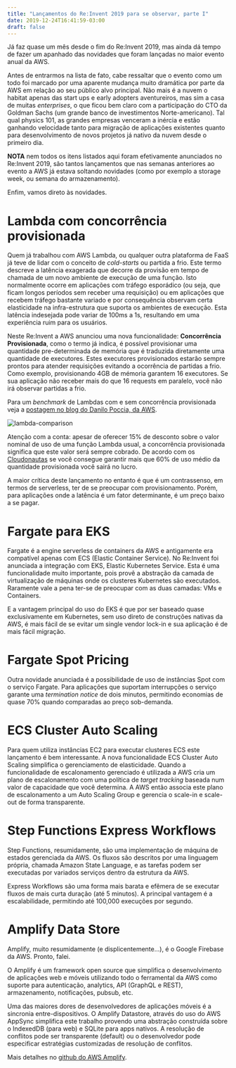```yaml
---
title: "Lançamentos do Re:Invent 2019 para se observar, parte I"
date: 2019-12-24T16:41:59-03:00
draft: false
---
```


Já faz quase um mês desde o fim do Re:Invent 2019, mas ainda dá tempo de fazer um apanhado das novidades que foram lançadas no maior evento anual da AWS.

Antes de entrarmos na lista de fato, cabe ressaltar que o evento como um todo foi marcado por uma aparente mudança muito dramática por parte da AWS em relação ao seu público alvo principal. Não mais é a nuvem o habitat apenas das start ups e early adopters aventureiros, mas sim a casa de muitas *enterprises*, o que ficou bem claro com a participação do CTO da Goldman Sachs (um grande banco de investimentos Norte-americano). Tal qual physics 101, as grandes empresas venceram a inércia e estão ganhando velocidade tanto para migração de aplicações existentes quanto para desenvolvimento de novos projetos já nativo da nuvem desde o primeiro dia.

**NOTA** nem todos os itens listados aqui foram efetivamente anunciados no Re:Invent 2019, são tantos lançamentos que nas semanas anteriores ao evento a AWS já estava soltando novidades (como por exemplo a storage week, ou semana do armazenamento).

Enfim, vamos direto às novidades.

# Lambda com concorrência provisionada

Quem já trabalhou com AWS Lambda, ou qualquer outra plataforma de FaaS já teve de lidar com o conceito de *cold-starts* ou partida a frio. Este termo descreve a latência exagerada que decorre da provisão em tempo de chamada de um novo ambiente de execução de uma função. Isto normalmente ocorre em aplicações com tráfego esporádico (ou seja, que ficam longos períodos sem receber uma requisição) ou em aplicações que recebem tráfego bastante variado e por consequência observam certa elasticidade na infra-estrutura que suporta os ambientes de execução. Esta latência indesejada pode variar de 100ms a 1s, resultando em uma experiência ruim para os usuários.

Neste Re:Invent a AWS anunciou uma nova funcionalidade: **Concorrência Provisionada**, como o termo já indica, é possível provisionar uma quantidade pre-determinada de memória que é traduzida diretamente uma quantidade de executores. Estes executores provisionados estarão sempre prontos para atender requisições evitando a ocorrência de partidas a frio. Como exemplo, provisionando 4GB de mémoria garantem 16 executores. Se sua aplicação não receber mais do que 16 requests em paralelo, você não irá observar partidas a frio.

Para um *benchmark* de Lambdas com e sem concorrência provisionada veja a [postagem no blog do Danilo Poccia, da AWS](https://aws.amazon.com/blogs/aws/new-provisioned-concurrency-for-lambda-functions/).

![lambda-comparison](https://d2908q01vomqb2.cloudfront.net/da4b9237bacccdf19c0760cab7aec4a8359010b0/2019/11/24/aws-lambda-provisioned-concurrency-comparison-graph.png)

Atenção com a conta: apesar de oferecer 15% de desconto sobre o valor nominal de uso de uma função Lambda usual, a concorrência provisionada significa que este valor será sempre cobrado. De acordo com os [Cloudonautas](https://podcasts.google.com/?feed=aHR0cHM6Ly9wb2RjYXN0LmNsb3Vkb25hdXQuaW8vZmVlZC9hYWM&episode=YWM2ZTRhZjE4YTRiZDY4MTRkZWQ4YjE0ODViYjY4ZmU&hl=en-BR&ved=2ahUKEwjhldXqis_mAhXiHbkGHaSbD1sQjrkEegQIARAE&ep=6&at=1577217968299) se você consegue garantir mais que 60% de uso médio da quantidade provisionada você sairá no lucro.

A maior crítica deste lançamento no entanto é que é um contrassenso, em termos de serverless, ter de se preocupar com provisionamento. Porém, para aplicações onde a latência é um fator determinante, é um preço baixo a se pagar.

# Fargate para EKS

Fargate é a engine serverless de containers da AWS e antigamente era compatível apenas com ECS (Elastic Container Service). No Re:Invent foi anunciada a integração com EKS, Elastic Kubernetes Service. Esta é uma funcionalidade muito importante, pois provê a abstração da camada de virtualização de máquinas onde os clusteres Kubernetes são executados. Raramente vale a pena ter-se de preocupar com as duas camadas: VMs e Containers.

E a vantagem principal do uso do EKS é que por ser baseado quase exclusivamente em Kubernetes, sem uso direto de construções nativas da AWS, é mais fácil de se evitar um single vendor lock-in e sua aplicação é de mais fácil migração.

# Fargate Spot Pricing

Outra novidade anunciada é a possibilidade de uso de instâncias Spot com o serviço Fargate. Para aplicações que suportam interrupções o serviço garante uma *termination notice* de dois minutos, permitindo economias de quase 70% quando comparadas ao preço sob-demanda.

# ECS Cluster Auto Scaling

Para quem utiliza instâncias EC2 para executar clusteres ECS este lançamento é bem interessante. A nova funcionalidade ECS Cluster Auto Scaling simplifica o gerenciamento de elasticidade. Quando a funcionalidade de escalonamento gerenciado é utilizada a AWS cria um plano de escalonamento com uma política de *target tracking* baseada num valor de capacidade que você determina. A AWS então associa este plano de escalonamento a um Auto Scaling Group e gerencia o scale-in e scale-out de forma transparente.

# Step Functions Express Workflows

Step Functions, resumidamente, são uma implementação de máquina de estados gerenciada da AWS. Os fluxos são descritos por uma linguagem própria, chamada Amazon State Language, e as tarefas podem ser executadas por variados serviços dentro da estrutura da AWS.

Express Workflows são uma forma mais barata e efêmera de se executar fluxos de mais curta duração (até 5 minutos). A principal vantagem é a escalabilidade, permitindo até 100,000 execuções por segundo.

# Amplify Data Store

Amplify, muito resumidamente (e displicentemente...), é o Google Firebase da AWS. Pronto, falei.

O Amplify é um framework open source que simplifica o desenvolvimento de aplicações web e móveis utilizando todo o ferramental da AWS como suporte para autenticação, analytics, API (GraphQL e REST), armazenamento, notificações, pubsub, etc.

Uma das maiores dores de desenvolvedores de aplicações móveis é a sincronia entre-dispositivos. O Amplify Datastore, através do uso do AWS AppSync simplifica este trabalho provendo uma abstração construída sobre o IndexedDB (para web) e SQLite para apps nativos. A resolução de conflitos pode ser transparente (default) ou o desenvolvedor pode especificar estratégias customizadas de resolução de conflitos.

Mais detalhes no [github do AWS Amplify](https://aws-amplify.github.io/docs/js/datastore).
